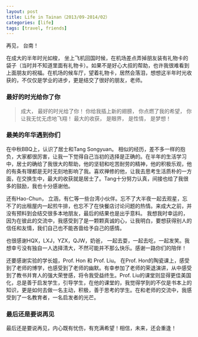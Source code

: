```yaml
---
layout: post
title: Life in Tainan（2013/09-2014/02）
categories: [life]
tags: [travel, friends]
---
```


再见， 台南！

在成大的半年时光如梭， 坐上飞机回国时候，在机场差点弄掉朋友装有礼物卡的袋子（当时并不知道里面有礼物卡）。如果不是好心大叔的帮助，也许我很难看到上面朋友的祝福。在机场的候车厅，望着礼物卡，居然会落泪，想想这半年时光收获的，不仅仅是学业的进步，更是结交了很好的朋友，老师。

### 最好的时光给你了你

>成大，
>最好的时光给了你！
>你给我插上新的翅膀，
>你点燃了我的希望， 
>你让我无忧无虑地飞翔！
>最大的收获，
>是眼界，
>是性情，
>是梦想！

### 最美的年华遇到你们

在中秋BBQ上，认识了居士和Tang Songyuan。 相似的经历，差不多一样的抱负，大家都很厉害，让我一下觉得自己当初的选择是正确的。在半年的生活学习中，居士的确给了我很大的帮助，他的坚韧和吃苦耐劳的精神，他的积极乐观，他的有条有理都是无时无刻地影响了我。喜欢禅修的他，让我去思考生活质朴的一方面，在交换生中，最大的收获就是居士了。Tang十分努力认真，间接也给了我很多的鼓励，我也十分感谢他。

还有Hao-Chun， 立涵，有仁等一些台湾小伙伴。忘不了大半夜一起去观星，忘不了的出租屋内一起煎牛排，也忘不了在快餐店讨论问题的热情。来成大之前，并没有预料到会结交很多本地朋友，最后的结果也是出乎意料。 我想我时幸运的，因为在彼此的交流中，我感受到了是一颗颗真诚的心，让我明白，要想获得别人的信任和友情，我们自己也不能吝啬给予自己的感情。

也很感谢HQX，LXJ，YZX，QJW，奶爸， 一起去耍，一起去吃，一起发笑。我想幸亏没有独自一人选择清大，不然可能并不那么快乐。感谢一路你们的陪伴！

还要感谢实验的学长姐，Prof. Hon 和 Prof. Liu。 在Prof. Hon的陶瓷课上，感受到了老师的博学，也感受到了老师的幽默。有幸参加了老师的荣退演讲，从中感受到了教书并育人的强大荣誉感，将令我受益终生。Prof. Liu的课堂则显得更佳美国化，总是善于启发学生，引导学生，在他的课堂的，我觉得学到的不仅是书本上的知识，更是如何去做一名主动，积极，善于思考的学生。在和老师的交流中，我感受到了一名教育者，一名启发者的光芒。

### 最后还是要说再见

最后还是要说再见，内心既有忧伤，有充满希望！相信，未来，还会重逢！


